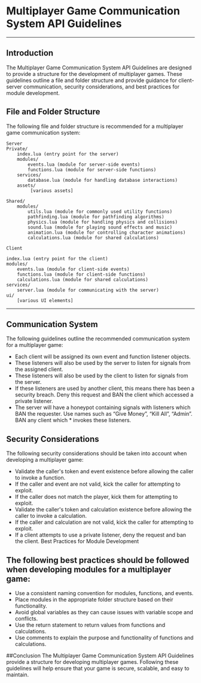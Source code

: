 # Multiplayer Game Communication System API Guidelines
---
## Introduction
The Multiplayer Game Communication System API Guidelines are designed to provide a structure for the development of multiplayer games. These guidelines outline a file and folder structure and provide guidance for client-server communication, security considerations, and best practices for module development.

## File and Folder Structure
The following file and folder structure is recommended for a multiplayer game communication system:
```
Server
Private/
    index.lua (entry point for the server)
    modules/
        events.lua (module for server-side events)
        functions.lua (module for server-side functions)
    services/
        database.lua (module for handling database interactions)
    assets/
         [various assets]

Shared/
    modules/
        utils.lua (module for commonly used utility functions)
        pathfinding.lua (module for pathfinding algorithms)
        physics.lua (module for handling physics and collisions)
        sound.lua (module for playing sound effects and music)
        animation.lua (module for controlling character animations)
        calculations.lua (module for shared calculations)
        
Client

index.lua (entry point for the client)
modules/
    events.lua (module for client-side events)
    functions.lua (module for client-side functions)
    calculations.lua (module for shared calculations)
services/
    server.lua (module for communicating with the server)
ui/
    [various UI elements]
```
---
## Communication System
The following guidelines outline the recommended communication system for a multiplayer game:
* Each client will be assigned its own event and function listener objects.
* These listeners will also be used by the server to listen for signals from the assigned client.
* These listeners will also be used by the client to listen for signals from the server.
* If these listeners are used by another client, this means there has been a security breach. Deny this request and BAN the client which accessed a private listener.
* The server will have a honeypot containing signals with listeners which BAN the requester. Use names such as “Give Money”, “Kill All”, “Admin”. BAN any client which * invokes these listeners.
## Security Considerations
The following security considerations should be taken into account when developing a multiplayer game:
* Validate the caller's token and event existence before allowing the caller to invoke a function.
* If the caller and event are not valid, kick the caller for attempting to exploit.
* If the caller does not match the player, kick them for attempting to exploit.
* Validate the caller's token and calculation existence before allowing the caller to invoke a calculation.
* If the caller and calculation are not valid, kick the caller for attempting to exploit.
* If a client attempts to use a private listener, deny the request and ban the client.
Best Practices for Module Development
## The following best practices should be followed when developing modules for a multiplayer game:
* Use a consistent naming convention for modules, functions, and events.
* Place modules in the appropriate folder structure based on their functionality.
* Avoid global variables as they can cause issues with variable scope and conflicts.
* Use the return statement to return values from functions and calculations.
* Use comments to explain the purpose and functionality of functions and calculations.

##Conclusion
The Multiplayer Game Communication System API Guidelines provide a structure for developing multiplayer games. Following these guidelines will help ensure that your game is secure, scalable, and easy to maintain.
